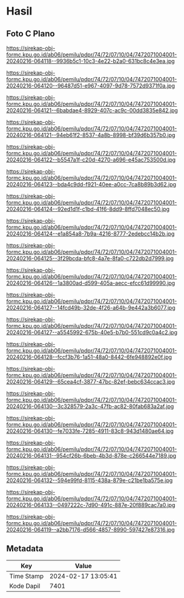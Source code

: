 # Hasil

## Foto C Plano

https://sirekap-obj-formc.kpu.go.id/ab06/pemilu/pdpr/74/72/07/10/04/7472071004001-20240216-064118--9936b5c1-10c3-4e22-b2a0-631bc8c4e3ea.jpg

https://sirekap-obj-formc.kpu.go.id/ab06/pemilu/pdpr/74/72/07/10/04/7472071004001-20240216-064120--96487d51-e967-4097-9d78-7572d9371f0a.jpg

https://sirekap-obj-formc.kpu.go.id/ab06/pemilu/pdpr/74/72/07/10/04/7472071004001-20240216-064121--6babdae4-8929-407c-ac9c-00dd3835e842.jpg

https://sirekap-obj-formc.kpu.go.id/ab06/pemilu/pdpr/74/72/07/10/04/7472071004001-20240216-064121--94eb61f2-8537-4a8b-8998-bf39d6b357b0.jpg

https://sirekap-obj-formc.kpu.go.id/ab06/pemilu/pdpr/74/72/07/10/04/7472071004001-20240216-064122--b5547a1f-c20d-4270-a696-e45ac753500d.jpg

https://sirekap-obj-formc.kpu.go.id/ab06/pemilu/pdpr/74/72/07/10/04/7472071004001-20240216-064123--bda4c9dd-f921-40ee-a0cc-7ca8b89b3d62.jpg

https://sirekap-obj-formc.kpu.go.id/ab06/pemilu/pdpr/74/72/07/10/04/7472071004001-20240216-064124--92ed1d1f-c1bd-41f6-8dd9-8ffd7048ec50.jpg

https://sirekap-obj-formc.kpu.go.id/ab06/pemilu/pdpr/74/72/07/10/04/7472071004001-20240216-064124--e1a854a8-7b9a-4216-8777-2edebcc14b2b.jpg

https://sirekap-obj-formc.kpu.go.id/ab06/pemilu/pdpr/74/72/07/10/04/7472071004001-20240216-064125--3f29bcda-bfc8-4a7e-8fa0-c722db2d7999.jpg

https://sirekap-obj-formc.kpu.go.id/ab06/pemilu/pdpr/74/72/07/10/04/7472071004001-20240216-064126--1a3800ad-d599-405a-aecc-efcc61d99990.jpg

https://sirekap-obj-formc.kpu.go.id/ab06/pemilu/pdpr/74/72/07/10/04/7472071004001-20240216-064127--14fcd49b-32de-4f26-a64b-9e442a3b6077.jpg

https://sirekap-obj-formc.kpu.go.id/ab06/pemilu/pdpr/74/72/07/10/04/7472071004001-20240216-064127--a5545992-675b-40e5-b7b0-551cd9c0a4c2.jpg

https://sirekap-obj-formc.kpu.go.id/ab06/pemilu/pdpr/74/72/07/10/04/7472071004001-20240216-064128--fccf3b76-1a51-48a0-8442-6fe948892e0f.jpg

https://sirekap-obj-formc.kpu.go.id/ab06/pemilu/pdpr/74/72/07/10/04/7472071004001-20240216-064129--65cea4cf-3877-47bc-82ef-bebc634ccac3.jpg

https://sirekap-obj-formc.kpu.go.id/ab06/pemilu/pdpr/74/72/07/10/04/7472071004001-20240216-064130--3c328579-2a3c-47fb-ac82-80fab683a2af.jpg

https://sirekap-obj-formc.kpu.go.id/ab06/pemilu/pdpr/74/72/07/10/04/7472071004001-20240216-064130--fe7033fe-7285-4911-83c8-943d1480ae64.jpg

https://sirekap-obj-formc.kpu.go.id/ab06/pemilu/pdpr/74/72/07/10/04/7472071004001-20240216-064131--954cf26b-6beb-4b3d-878e-c266544e7189.jpg

https://sirekap-obj-formc.kpu.go.id/ab06/pemilu/pdpr/74/72/07/10/04/7472071004001-20240216-064132--594e99fd-8115-438a-879e-c21be1ba575e.jpg

https://sirekap-obj-formc.kpu.go.id/ab06/pemilu/pdpr/74/72/07/10/04/7472071004001-20240216-064133--0497222c-7d90-491c-887e-20f889cac7a0.jpg

https://sirekap-obj-formc.kpu.go.id/ab06/pemilu/pdpr/74/72/07/10/04/7472071004001-20240216-064119--a2bb7176-d566-4857-8990-597427e87316.jpg


## Metadata

| Key        | Value               |
| ---------- | ------------------- |
| Time Stamp | 2024-02-17 13:05:41 |
| Kode Dapil | 7401                |



